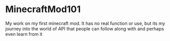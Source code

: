 # MinecraftMod101
My work on my first minecraft mod. It has no real function or use, but its my journey into the world of API that people can follow along with and perhaps even learn from it
